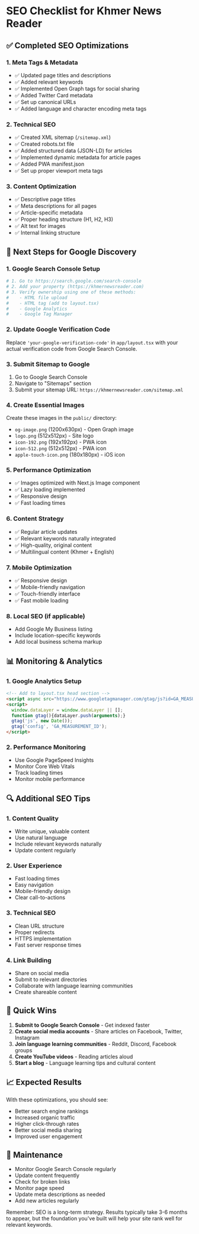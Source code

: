 # SEO Checklist for Khmer News Reader

## ✅ Completed SEO Optimizations

### 1. **Meta Tags & Metadata**
- ✅ Updated page titles and descriptions
- ✅ Added relevant keywords
- ✅ Implemented Open Graph tags for social sharing
- ✅ Added Twitter Card metadata
- ✅ Set up canonical URLs
- ✅ Added language and character encoding meta tags

### 2. **Technical SEO**
- ✅ Created XML sitemap (`/sitemap.xml`)
- ✅ Created robots.txt file
- ✅ Added structured data (JSON-LD) for articles
- ✅ Implemented dynamic metadata for article pages
- ✅ Added PWA manifest.json
- ✅ Set up proper viewport meta tags

### 3. **Content Optimization**
- ✅ Descriptive page titles
- ✅ Meta descriptions for all pages
- ✅ Article-specific metadata
- ✅ Proper heading structure (H1, H2, H3)
- ✅ Alt text for images
- ✅ Internal linking structure

## 🔧 Next Steps for Google Discovery

### 1. **Google Search Console Setup**
```bash
# 1. Go to https://search.google.com/search-console
# 2. Add your property (https://khmernewsreader.com)
# 3. Verify ownership using one of these methods:
#    - HTML file upload
#    - HTML tag (add to layout.tsx)
#    - Google Analytics
#    - Google Tag Manager
```

### 2. **Update Google Verification Code**
Replace `'your-google-verification-code'` in `app/layout.tsx` with your actual verification code from Google Search Console.

### 3. **Submit Sitemap to Google**
1. Go to Google Search Console
2. Navigate to "Sitemaps" section
3. Submit your sitemap URL: `https://khmernewsreader.com/sitemap.xml`

### 4. **Create Essential Images**
Create these images in the `public/` directory:
- `og-image.png` (1200x630px) - Open Graph image
- `logo.png` (512x512px) - Site logo
- `icon-192.png` (192x192px) - PWA icon
- `icon-512.png` (512x512px) - PWA icon
- `apple-touch-icon.png` (180x180px) - iOS icon

### 5. **Performance Optimization**
- ✅ Images optimized with Next.js Image component
- ✅ Lazy loading implemented
- ✅ Responsive design
- ✅ Fast loading times

### 6. **Content Strategy**
- ✅ Regular article updates
- ✅ Relevant keywords naturally integrated
- ✅ High-quality, original content
- ✅ Multilingual content (Khmer + English)

### 7. **Mobile Optimization**
- ✅ Responsive design
- ✅ Mobile-friendly navigation
- ✅ Touch-friendly interface
- ✅ Fast mobile loading

### 8. **Local SEO (if applicable)**
- Add Google My Business listing
- Include location-specific keywords
- Add local business schema markup

## 📊 Monitoring & Analytics

### 1. **Google Analytics Setup**
```html
<!-- Add to layout.tsx head section -->
<script async src="https://www.googletagmanager.com/gtag/js?id=GA_MEASUREMENT_ID"></script>
<script>
  window.dataLayer = window.dataLayer || [];
  function gtag(){dataLayer.push(arguments);}
  gtag('js', new Date());
  gtag('config', 'GA_MEASUREMENT_ID');
</script>
```

### 2. **Performance Monitoring**
- Use Google PageSpeed Insights
- Monitor Core Web Vitals
- Track loading times
- Monitor mobile performance

## 🔍 Additional SEO Tips

### 1. **Content Quality**
- Write unique, valuable content
- Use natural language
- Include relevant keywords naturally
- Update content regularly

### 2. **User Experience**
- Fast loading times
- Easy navigation
- Mobile-friendly design
- Clear call-to-actions

### 3. **Technical SEO**
- Clean URL structure
- Proper redirects
- HTTPS implementation
- Fast server response times

### 4. **Link Building**
- Share on social media
- Submit to relevant directories
- Collaborate with language learning communities
- Create shareable content

## 🚀 Quick Wins

1. **Submit to Google Search Console** - Get indexed faster
2. **Create social media accounts** - Share articles on Facebook, Twitter, Instagram
3. **Join language learning communities** - Reddit, Discord, Facebook groups
4. **Create YouTube videos** - Reading articles aloud
5. **Start a blog** - Language learning tips and cultural content

## 📈 Expected Results

With these optimizations, you should see:
- Better search engine rankings
- Increased organic traffic
- Higher click-through rates
- Better social media sharing
- Improved user engagement

## 🔄 Maintenance

- Monitor Google Search Console regularly
- Update content frequently
- Check for broken links
- Monitor page speed
- Update meta descriptions as needed
- Add new articles regularly

Remember: SEO is a long-term strategy. Results typically take 3-6 months to appear, but the foundation you've built will help your site rank well for relevant keywords. 